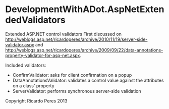 DevelopmentWithADot.AspNetExtendedValidators
============================================

Extended ASP.NET control validators
First discussed on http://weblogs.asp.net/ricardoperes/archive/2010/11/19/server-side-validator.aspx and http://weblogs.asp.net/ricardoperes/archive/2009/09/22/data-annotations-property-validator-for-asp-net.aspx.

Included validators:
- ConfirmValidator: asks for client confirmation on a popup
- DataAnnotationsValidator: validates a control value against the attributes on a class' property
- ServerValidator: performs synchronous server-side validation

Copyright Ricardo Peres 2013